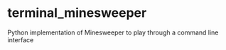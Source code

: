 # terminal_minesweeper
Python implementation of Minesweeper to play through a command line interface
